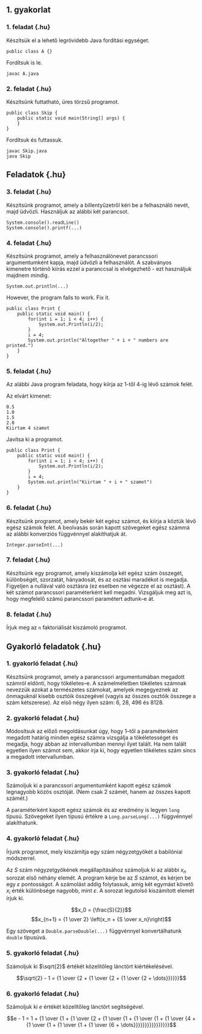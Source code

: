 
## 1. gyakorlat

### 1. feladat {.hu}

Készítsük el a lehető legrövidebb Java fordítási egységet.

~~~{.java}
public class A {}
~~~

Fordítsuk is le.

~~~
javac A.java
~~~

### 2. feladat {.hu}

Készítsünk futtatható, üres törzsű programot.

~~~{.java}
public class Skip {
    public static void main(String[] args) {
    }
}
~~~

Fordítsuk és futtassuk.

~~~
javac Skip.java
java Skip
~~~

## Feladatok {.hu}

### 3. feladat {.hu}

Készítsünk programot, amely a billentyűzetről kéri be a felhasználó nevét,
majd üdvözli. Használjuk az alábbi két parancsot.

~~~{.java}
System.console().readLine()
System.console().printf(...)
~~~

### 4. feladat {.hu}

Készítsünk programot, amely a felhasználónevet parancssori argumentumként
kapja, majd üdvözli a felhasználót. A szabványos kimenetre történő kiírás
ezzel a paranccsal is elvégezhető - ezt használjuk majdnem mindig.

~~~{.java}
System.out.println(...)
~~~

<!--
TODO list here all the problems that are intentionally put into this code
- TODO
- TODO
- TODO
-->

However, the program fails to work. Fix it.

~~~{.java}
public class Print {
    public static void main() {
        for(int i = 1; i < 4; i++) {
            System.out.Println(i/2);
        }
        i = 4;
        System.out.println("Altogether " + i + " numbers are printed.")
    }
}
~~~


### 5. feladat {.hu}

Az alábbi Java program feladata, hogy kiírja az 1-től 4-ig lévő számok felét.

Az elvárt kimenet:
```
0.5
1.0
1.5
2.0
Kiirtam 4 szamot
```

Javítsa ki a programot.

~~~{.java}
public class Print {
    public static void main() {
        for(int i = 1; i < 4; i++) {
            System.out.Println(i/2);
        }
        i = 4;
        System.out.println("Kiirtam " + i + " szamot")
    }
}
~~~

### 6. feladat {.hu}

Készítsünk programot, amely bekér két egész számot, és kiírja a köztük lévő egész
számok felét. A beolvasás során kapott szövegeket egész számmá az alábbi konverziós
függvénnyel alakíthatjuk át.

~~~{.java}
Integer.parseInt(...)
~~~

### 7. feladat {.hu}

Készítsünk egy programot, amely kiszámolja két egész szám összegét,
különbségét, szorzatát, hányadosát, és az osztási maradékot is megadja.
Figyeljen a nullával való osztásra (ez esetben ne végezze el az osztást).
A két számot parancssori paraméterként kell megadni. Vizsgáljuk meg azt is,
hogy megfelelő számú parancssori paramétert adtunk–e át.

### 8. feladat {.hu}

Írjuk meg az `n` faktoriálisát kiszámoló programot.

## Gyakorló feladatok {.hu}

### 1. gyakorló feladat {.hu}

Készítsünk programot, amely a parancssori argumentumában megadott
számról eldönti, hogy tökéletes–e. A számelméletben tökéletes számnak
nevezzük azokat a természetes számokat, amelyek megegyeznek az önmaguknál
kisebb osztóik összegével (vagyis az összes osztóik összege a szám kétszerese).
Az első négy ilyen szám: 6, 28, 496 és 8128.

### 2. gyakorló feladat {.hu}

Módosítsuk az előző megoldásunkat úgy, hogy 1–től a paraméterként megadott
határig minden egész számra vizsgálja a tökéletességet és megadja, hogy abban az
intervallumban mennyi ilyet talált. Ha nem talált egyetlen ilyen számot sem,
akkor írja ki, hogy egyetlen tökéletes szám sincs a megadott intervallumban.

### 3. gyakorló feladat {.hu}

Számoljuk ki a parancssori argumentumként kapott egész számok legnagyobb
közös osztóját. (Nem csak 2 számét, hanem az összes kapott számét.)

A paraméterként kapott egész számok és az eredmény is legyen `long` típusú.
Szövegeket ilyen típusú értékre a `Long.parseLong(...)` függvénnyel alakíthatunk.

### 4. gyakorló feladat {.hu}

Írjunk programot, mely kiszámítja egy szám négyzetgyökét a babilóniai módszerrel.

Az $S$ szám négyzetgyökének megállapításához számoljuk ki az alábbi $x_n$ sorozat első
néhány elemét. A program kérje be az $S$ számot, és kérjen be egy $\varepsilon$ pontosságot.
A számolást addig folytassuk, amíg két egymást követő $x_i$ érték különbsége nagyobb,
mint $\varepsilon$. A sorozat legutolsó kiszámított elemét írjuk ki.

$$x_0 = {\frac{S}{2}}$$
$$x_{n+1} = {1 \over 2} \left(x_n + {S \over x_n}\right)$$

Egy szöveget a `Double.parseDouble(...)` függvénnyel konvertálhatunk `double` típusúvá.

### 5. gyakorló feladat {.hu}

Számoljuk ki $\sqrt{2}$ értékét közelítőleg lánctört kiértékelésével.

$$\sqrt{2} - 1 = {1 \over {2 + {1 \over {2 + {1 \over {2 + \dots}}}}}}$$

### 6. gyakorló feladat {.hu}

Számoljuk ki $e$ értékét közelítőleg lánctört segítségével.

$$e - 1 = 1 + {1 \over {1 + {1 \over {2 + {1 \over {1 + {1 \over {1 + {1 \over {4 + {1 \over {1 + {1 \over {1 + {1 \over {6 + \dots}}}}}}}}}}}}}}}}$$

